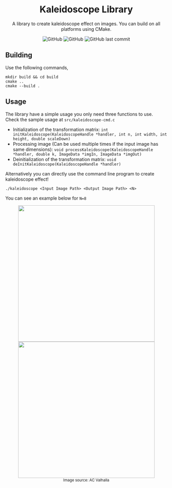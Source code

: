 <div align="center">

# Kaleidoscope Library
A library to create kaleidoscope effect on images. You can build on all platforms using CMake.

 ![GitHub](https://img.shields.io/badge/Language-C-informational?style=plastic)
 ![GitHub](https://img.shields.io/github/license/egecetin/kaleidoscope?style=plastic)
 ![GitHub last commit](https://img.shields.io/github/last-commit/egecetin/kaleidoscope?style=plastic)
</div>

## Building

Use the following commands,

```
mkdir build && cd build
cmake ..
cmake --build .
```

## Usage

The library have a simple usage you only need three functions to use. Check the sample usage at ```src/kaleidoscope-cmd.c```

- Initialization of the transformation matrix: ```int initKaleidoscope(KaleidoscopeHandle *handler, int n, int width, int height, double scaleDown)```
- Processing image (Can be used multiple times if the input image has same dimensions): ```void processKaleidoscope(KaleidoscopeHandle *handler, double k, ImageData *imgIn, ImageData *imgOut)```
- Deinitialization of the transformation matrix: ```void deInitKaleidoscope(KaleidoscopeHandle *handler)```

Alternatively you can directly use the command line program to create kaleidoscope effect!

```./kaleidoscope <Input Image Path> <Output Image Path> <N> ```

You can see an example below for ```N=8```

<div align="center">
<img src="data/ac-synin.jpg" width="425"/> <img src="data/ac-synin-out.jpg" width="425"/>
<br>
<small>Image source: AC Valhalla</small>
</div>

